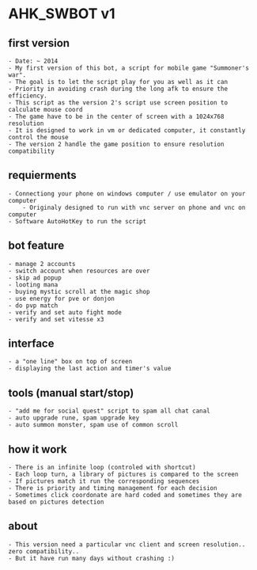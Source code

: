 # AHK_SWBOT v1
## first version
	- Date: ~ 2014
	- My first version of this bot, a script for mobile game "Summoner's war".
	- The goal is to let the script play for you as well as it can
	- Priority in avoiding crash during the long afk to ensure the efficiency.
	- This script as the version 2's script use screen position to calculate mouse coord
	- The game have to be in the center of screen with a 1024x768 resolution
	- It is designed to work in vm or dedicated computer, it constantly control the mouse
	- The version 2 handle the game position to ensure resolution compatibility

## requierments
	- Connectiong your phone on windows computer / use emulator on your computer
		- Originaly designed to run with vnc server on phone and vnc on computer
	- Software AutoHotKey to run the script

## bot feature
	- manage 2 accounts
	- switch account when resources are over
	- skip ad popup
	- looting mana
	- buying mystic scroll at the magic shop
	- use energy for pve or donjon
	- do pvp match
	- verify and set auto fight mode
	- verify and set vitesse x3


## interface
	- a "one line" box on top of screen
	- displaying the last action and timer's value

## tools (manual start/stop)
	- "add me for social quest" script to spam all chat canal
	- auto upgrade rune, spam upgrade key
	- auto summon monster, spam use of common scroll

## how it work
	- There is an infinite loop (controled with shortcut)
	- Each loop turn, a library of pictures is compared to the screen
	- If pictures match it run the corresponding sequences
	- There is priority and timing management for each decision
	- Sometimes click coordonate are hard coded and sometimes they are based on pictures detection

## about
	- This version need a particular vnc client and screen resolution.. zero compatibility..
	- But it have run many days without crashing :)
